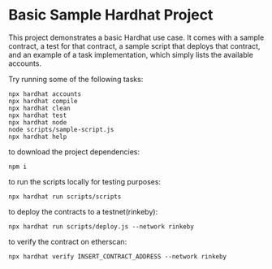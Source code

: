 # Basic Sample Hardhat Project

This project demonstrates a basic Hardhat use case. It comes with a sample contract, a test for that contract, a sample script that deploys that contract, and an example of a task implementation, which simply lists the available accounts.

Try running some of the following tasks:

```shell
npx hardhat accounts
npx hardhat compile
npx hardhat clean
npx hardhat test
npx hardhat node
node scripts/sample-script.js
npx hardhat help
```
to download the project dependencies:

`npm i`

to run the scripts locally for testing purposes:

`npx hardhat run scripts/scripts`

to deploy the contracts to a testnet(rinkeby):

`npx hardhat run scripts/deploy.js --network rinkeby`

to verify the contract on etherscan:

`npx hardhat verify INSERT_CONTRACT_ADDRESS --network rinkeby`
